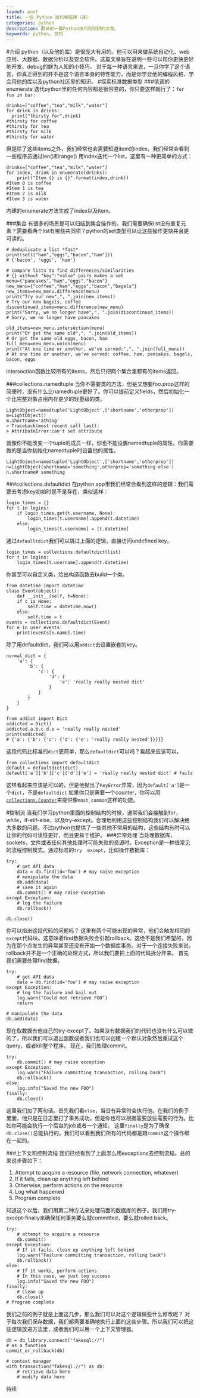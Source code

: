 ```yaml
---
layout: post
title: 一些 Python 技巧和陷阱（译）
categories: python
description: 翻译的一篇Python技巧和陷阱的文章。
keywords: python, 技巧
---
```



#介绍
python（以及他的库）是很庞大有用的。他可以用来做系统自动化、web应用、大数据、数据分析以及安全软件。这篇文章旨在说明一些可以帮你更快更好地开发、debug的鲜为人知的小技巧。
对于每一种语言来说，一旦你学了这个语言，你真正得到的并不是这个语言本身的特性能力，而是你学会他的编程风格、学会用他的库以及python社区里的知识。
#探索标准数据类型
###低调的enumerate
迭代python里的任何内容都是很容易的，你只要这样就行了：```for foo in bar: ```
```
drinks=["coffee","tea","milk","water"]
for drink in drinks:
  print("thirsty for",drink)
#thirsty for coffee
#thirsty for tea
#thirsty for milk
#thirsty for water
```
但是除了这些items之外，我们经常也会需要知道item的index。我们经常会看到一些程序员通过len()和range() 用index迭代一个list，这里有一种更简单的方式：
```
drinks=["coffee","tea","milk","water"]
for index, drink in enumerate(drinks):
    print("Item {} is {}".format(index,drink))
#Item 0 is coffee
#Item 1 is tea
#Item 2 is milk
#Item 3 is water
```
内建的enumerate方法生成了index以及item。

###集合
有很多的场景是可以归结到集合操作的。我们需要确保list没有重复元素？需要看两个list有哪些共同项？python的set类型可以让这些操作更快并且更可读的。
```
# deduplicate a list *fast*
print(set(["ham","eggs","bacon","ham"]))
# {'bacon', 'eggs', 'ham'}
```
```
# compare lists to find differences/similarities
# {} without "key":"value" pairs makes a set
menu={"pancakes","ham","eggs","bacon"}
new_menu={"coffee","ham","eggs","bacon","bagels"}
new_items=new_menu.difference(menu)
print("Try our new",", ".join(new_items))
# Try our new bagels, coffee
discontinued_items=menu.difference(new_menu)
print("Sorry, we no longer have",", ".join(discontinued_items))
# Sorry, we no longer have pancakes
```
```
old_items=new_menu.intersection(menu)
print("Or get the same old",", ".join(old_items))
# Or get the same old eggs, bacon, ham
full_menu=new_menu.union(menu)
print("At one time or another, we've served:",", ".join(full_menu))
# At one time or another, we've served: coffee, ham, pancakes, bagels, bacon, eggs
```
intersection函数比较所有的items，然后只把两个集合里都有的items返回。

###collections.namedtuple
当你不需要类的方法，但是又想要foo.prop这样的简便时，没有什么比namedtuple更好了。你可以提前定义fields，然后初始化一个比完整对象占用内存更少的轻量级的类。
```
LightObject=namedtuple('LightObject',['shortname','otherprop'])
m=LightObject()
m.shortname='athing'
> Traceback(most recent call last):
> AttributeError:can't set attribute
```
就像你不能改变一个tuple的成员一样，你也不能设置namedtuple的属性。你需要做的是当你初始化namedtuple时设置他的属性。
```
LightObject=namedtuple('LightObject',['shortname','otherprop'])
n=LightObject(shortname='something',otherprop='something else')
n.shortname# something
```
###collections.defaultdict
在python app里我们经常会看到这样的逻辑：我们需要去考虑key初始时是不是存在，类似这样：
```
login_times = {}
for t in logins:
    if login_times.get(t.username, None):
        login_times[t.username].append(t.datetime)
    else:
        login_times[t.username] = [t.datetime]
```
通过```defaulltdict```我们可以跳过上面的逻辑，直接访问undefined key。
```
login_times = collections.defaultdict(list)
for t in logins:
    login_times[t.username].append(t.datetime)
```
你甚至可以自定义类，给出构造函数去build一个类。
```
from datetime import datetime
class Event(object):
    def __init__(self, t=None):
    if t is None:
        self.time = datetime.now()
    else:
        self.time = t
events = collections.defaultdict(Event)
for e in user_events:
    print(events[e.name].time)
```
除了用defaultdict，我们可以用```addict```去设置嵌套的key。
```
normal_dict = {
    'a': {
        'b': {
            'c': {
                'd': {
                    'e': 'really really nested dict'
                }
            }
        }
    }
}

from addict import Dict
addicted = Dict()
addicted.a.b.c.d.e = 'really really nested'
print(addicted)
# {'a': {'b': {'c': {'d': {'e': 'really really nested'}}}}}
```
这段代码比标准的```dict```更简单，那么```defaultdict```可以吗？看起来应该可以。
```
from collections import defaultdict 
default = defaultdict(dict) 
default['a']['b']['c']['d']['e'] = 'really really nested dict' # fails
```
这样看起来应该是可以的，但是他抛出了```KeyError```异常，因为```default['a']```是一个```dict```，不是```defaultdict```
如果你只是需要一个counter，你可以用[```collections.Counter```](https://docs.python.org/3.4/library/collections.html#collections.Counter)来提供像```most_common```这样的功能。

#控制流
当我们学习python里面的控制结构的时候，通常我们会接触到for，while，if-elif-else，以及try-except。合理地利用这些控制结构我们可以解决绝大多数的问题。不过python也提供了一些其他不常用的结构，这些结构有时可以让你的代码可读性更好，而且更易于维护。
###异常处理
当处理数据库，sockets，文件或者任何其他处理时可能失败的资源时，Exception是一种很常见的流程控制模式。通过标准的```try  except```，比如操作数据库：
```
try:
    # get API data
    data = db.find(id='foo') # may raise exception
    # manipulate the data
    db.add(data)
    # save it again
    db.commit() # may raise exception
except Exception:
    # log the failure
    db.rollback()

db.close()
```
你可以指出这段代码的问题吗？
这里有两个可能出现的异常，他们会触发相同的```except```代码块。这意味着find数据失败会引起rollback。这绝不是我们希望的，因为在那个点发生的异常甚至还没有开始一个数据库事务。对于一个连接失败来说，rollback并不是一个正确的处理方式，所以我们要把上面的代码拆分开来。
首先我们需要处理find数据。
```
try:
    # get API data
    data = db.find(id='foo') # may raise exception
except Exception:
    # log the failure and bail out
    log.warn("Could not retrieve FOO")
    return

# manipulate the data
db.add(data)
```
现在取数据有他自己的try-except了。如果没有数据我们的代码也没有什么可以做的了，所以我们可以退出函数或者我们也可以创建一个默认对象然后重试这个query，或者kill整个程序。
现在，我们处理commit。
```
try:
    db.commit() # may raise exception
except Exception:
    log.warn("Failure committing transaction, rolling back")
    db.rollback()
else:
    log.info("Saved the new FOO")
finally:
    db.close()
```
这里我们加了两句话。首先我们看```else```，当没有异常时会执行他。在我们的例子里面，他只是在日志里打了事务成功，但是你也可以根据需要放些需要的行为。比如你可能会执行一个后台的job或者一个通知。
这里```finally```是为了确保```db.close()```总能执行的。我们可以看到我们所有的代码都是跟```commit```这个操作绑在一起的。

###上下文和控制流程
我们已经看到了上面怎么用exceptions去控制流程。总的来说步骤如下：
1. Attempt to acquire a resource (file, network connection, whatever)
2. If it fails, clean up anything left behind
3. Otherwise, perform actions on the resource
4. Log what happened
5. Program complete

知道这个以后，我们用第二种方法来处理前面的数据库的例子。我们用try-except-finally来确保任何事务要么就committed，要么就rolled back。
```
try:
    # attempt to acquire a resource
    db.commit()
except Exception:
    # If it fails, clean up anything left behind
    log.warn("Failure committing transaction, rolling back")
    db.rollback()
else:
    # If it works, perform actions
    # In this case, we just log success
    log.info("Saved the new FOO")
finally:
    # Clean up
    db.close()
# Program complete
```
我们之前的例子就是上面这几步，那么我们可以对这个逻辑做些什么修改呢？
对于每次我们保存数据，我们都需要准确地执行上面的这些步骤。所以我们可以把这些逻辑放进方法里，或者我们可以用一个上下文管理器。
```
db = db_library.connect("fakesql://")
# as a function
commit_or_rollback(db)

# context manager
with transaction("fakesql://") as db:
    # retrieve data here
    # modify data here
```
待续

























